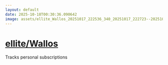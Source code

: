 ```yaml
---
layout: default
date: 2025-10-18T00:30:36.090642
image: assets/ellite_Wallos_20251017_222536_340_20251017_222723--20251018T002723529--cropped.png
---
```


# [ellite/Wallos](https://github.com/ellite/Wallos/)

Tracks personal subscriptions
